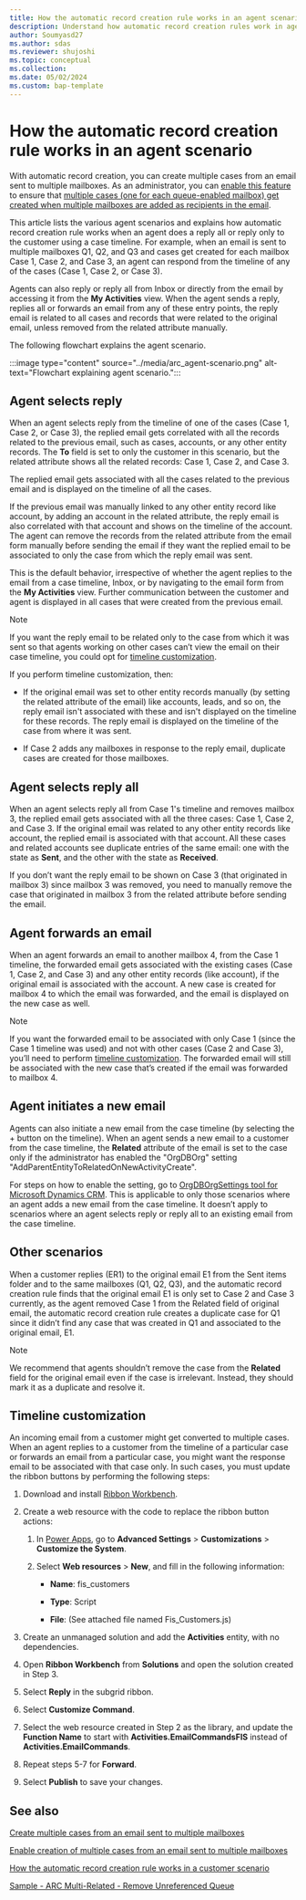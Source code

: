 ```yaml
---
title: How the automatic record creation rule works in an agent scenario
description: Understand how automatic record creation rules work in agent scenarios and learn how to customize them.
author: Soumyasd27
ms.author: sdas
ms.reviewer: shujoshi
ms.topic: conceptual
ms.collection:
ms.date: 05/02/2024
ms.custom: bap-template
---
```


# How the automatic record creation rule works in an agent scenario

With automatic record creation, you can create multiple cases from an email sent to multiple mailboxes. As an administrator, you can [enable this feature](arc-multiple-cases.md#enable-creation-of-multiple-cases-from-an-email-sent-to-multiple-mailboxes) to ensure that [multiple cases (one for each queue-enabled mailbox) get created when multiple mailboxes are added as recipients in the email](arc-multiple-cases.md#how-automatic-record-creation-rules-work-to-create-multiple-cases-from-an-email-sent-to-multiple-mailboxes).

This article lists the various agent scenarios and explains how automatic record creation rule works when an agent does a reply all or reply only to the customer using a case timeline. For example, when an email is sent to multiple mailboxes Q1, Q2, and Q3 and cases get created for each mailbox Case 1, Case 2, and Case 3, an agent can respond from the timeline of any of the cases (Case 1, Case 2, or Case 3).

Agents can also reply or reply all from Inbox or directly from the email by accessing it from the **My Activities** view. When the agent sends a reply, replies all or forwards an email from any of these entry points, the reply email is related to all cases and records that were related to the original email, unless removed from the related attribute manually.  

The following flowchart explains the agent scenario.

:::image type="content" source="../media/arc_agent-scenario.png" alt-text="Flowchart explaining agent scenario.":::

## Agent selects reply

When an agent selects reply from the timeline of one of the cases (Case 1, Case 2, or Case 3), the replied email gets correlated with all the records related to the previous email, such as cases, accounts, or any other entity records. The **To** field is set to only the customer in this scenario, but the related attribute shows all the related records: Case 1, Case 2, and Case 3.  

The replied email gets associated with all the cases related to the previous email and is displayed on the timeline of all the cases.  

If the previous email was manually linked to any other entity record like account, by adding an account in the related attribute, the reply email is also correlated with that account and shows on the timeline of the account. The agent can remove the records from the related attribute from the email form manually before sending the email if they want the replied email to be associated to only the case from which the reply email was sent.

This is the default behavior, irrespective of whether the agent replies to the email from a case timeline, Inbox, or by navigating to the email form from the **My Activities** view. Further communication between the customer and agent is displayed in all cases that were created from the previous email.  

> [!NOTE]
> If you want the reply email to be related only to the case from which it was sent so that agents working on other cases can’t view the email on their case timeline, you could opt for [timeline customization](#timeline-customization).

If you perform timeline customization, then:

- If the original email was set to other entity records manually (by setting the related attribute of the email) like accounts, leads, and so on, the reply email isn't associated with these and isn't displayed on the timeline for these records. The reply email is displayed on the timeline of the case from where it was sent.

- If Case 2 adds any mailboxes in response to the reply email, duplicate cases are created for those mailboxes.

## Agent selects reply all

When an agent selects reply all from Case 1's timeline and removes mailbox 3, the replied email gets associated with all the three cases: Case 1, Case 2, and Case 3. If the original email was related to any other entity records like account, the replied email is associated with that account. All these cases and related accounts see duplicate entries of the same email: one with the state as **Sent**, and the other with the state as **Received**.  

If you don’t want the reply email to be shown on Case 3 (that originated in mailbox 3) since mailbox 3 was removed, you need to manually remove the case that originated in mailbox 3 from the related attribute before sending the email.

## Agent forwards an email

When an agent forwards an email to another mailbox 4, from the Case 1 timeline, the forwarded email gets associated with the existing cases (Case 1, Case 2, and Case 3) and any other entity records (like account), if the original email is associated with the account. A new case is created for mailbox 4 to which the email was forwarded, and the email is displayed on the new case as well.

> [!NOTE]
> If you want the forwarded email to be associated with only Case 1 (since the Case 1 timeline was used) and not with other cases (Case 2 and Case 3), you’ll need to perform [timeline customization](#timeline-customization). The forwarded email will still be associated with the new case that’s created if the email was forwarded to mailbox 4.  

## Agent initiates a new email

Agents can also initiate a new email from the case timeline (by selecting the + button on the timeline). When an agent sends a new email to a customer from the case timeline, the **Related** attribute of the email is set to the case only if the administrator has enabled the "OrgDBOrg" setting "AddParentEntityToRelatedOnNewActivityCreate".  

For steps on how to enable the setting, go to [OrgDBOrgSettings tool for Microsoft Dynamics CRM](https://support.microsoft.com/en-us/topic/orgdborgsettings-tool-for-microsoft-dynamics-crm-20a10f46-2a24-a156-7144-365d49b842ba). This is applicable to only those scenarios where an agent adds a new email from the case timeline. It doesn’t apply to scenarios where an agent selects reply or reply all to an existing email from the case timeline.  

## Other scenarios

When a customer replies (ER1) to the original email E1 from the Sent items folder and to the same mailboxes (Q1, Q2, Q3), and the automatic record creation rule finds that the original email E1 is only set to Case 2 and Case 3 currently, as the agent removed Case 1 from the Related field of original email, the automatic record creation rule creates a duplicate case for Q1 since it didn’t find any case that was created in Q1 and associated to the original email, E1.

> [!NOTE]
> We recommend that agents shouldn’t remove the case from the **Related** field for the original email even if the case is irrelevant. Instead, they should mark it as a duplicate and resolve it.

## Timeline customization

An incoming email from a customer might get converted to multiple cases. When an agent replies to a customer from the timeline of a particular case or forwards an email from a particular case, you might want the response email to be associated with that case only. In such cases, you must update the ribbon buttons by performing the following steps:

1. Download and install [Ribbon Workbench](https://www.develop1.net/public/rwb/ribbonworkbench.aspx).

1. Create a web resource with the code to replace the ribbon button actions:  

    1. In [Power Apps](https://make.powerapps.com), go to **Advanced Settings** > **Customizations** > **Customize the System**.
    
    1. Select **Web resources** > **New**, and fill in the following information:
    
        - **Name**: fis_customers
        
        - **Type**: Script
        
        - **File**: (See attached file named Fis_Customers.js)

1. Create an unmanaged solution and add the **Activities** entity, with no dependencies.

1. Open **Ribbon Workbench** from **Solutions** and open the solution created in Step 3.

1. Select **Reply** in the subgrid ribbon.

1. Select **Customize Command**.

1. Select the web resource created in Step 2 as the library, and update the **Function Name** to start with **Activities.EmailCommandsFIS** instead of **Activities.EmailCommands**.

1. Repeat steps 5-7 for **Forward**.

1. Select **Publish** to save your changes.

## See also

[Create multiple cases from an email sent to multiple mailboxes](arc-multiple-cases.md#create-multiple-cases-from-an-email-sent-to-multiple-mailboxes)

[Enable creation of multiple cases from an email sent to multiple mailboxes](arc-multiple-cases.md#enable-creation-of-multiple-cases-from-an-email-sent-to-multiple-mailboxes)

[How the automatic record creation rule works in a customer scenario](arc-customer-scenario.md#how-the-automatic-record-creation-rule-works-in-a-customer-scenario)

[Sample - ARC Multi-Related - Remove Unreferenced Queue](sample-arc-multiple-cases.md#sample---arc-multi-related---remove-unreferenced-queue)
